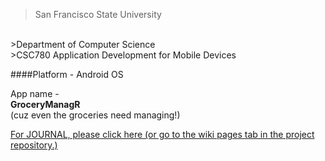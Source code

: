 >San Francisco State University
<br/>
>Department of Computer Science
<br/>
>CSC780 Application Development for Mobile Devices

####Platform - Android OS

App name -
<br/>
 **GroceryManagR**
 <br/>
(cuz even the groceries need managing!)

[For JOURNAL, please click here (or go to the wiki pages tab in the project repository.)](https://github.com/av-7/GroceryManagR/wiki/JOURNAL)

